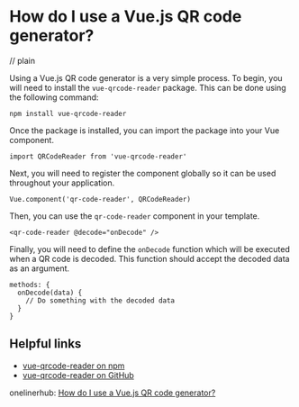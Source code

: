 # How do I use a Vue.js QR code generator?
// plain

Using a Vue.js QR code generator is a very simple process. To begin, you will need to install the `vue-qrcode-reader` package. This can be done using the following command:

```
npm install vue-qrcode-reader
```

Once the package is installed, you can import the package into your Vue component.

```
import QRCodeReader from 'vue-qrcode-reader'
```

Next, you will need to register the component globally so it can be used throughout your application.

```
Vue.component('qr-code-reader', QRCodeReader)
```

Then, you can use the `qr-code-reader` component in your template.

```
<qr-code-reader @decode="onDecode" />
```

Finally, you will need to define the `onDecode` function which will be executed when a QR code is decoded. This function should accept the decoded data as an argument.

```
methods: {
  onDecode(data) {
    // Do something with the decoded data
  }
}
```

## Helpful links

* [vue-qrcode-reader on npm](https://www.npmjs.com/package/vue-qrcode-reader)
* [vue-qrcode-reader on GitHub](https://github.com/xkeshi/vue-qrcode-reader)

onelinerhub: [How do I use a Vue.js QR code generator?](https://onelinerhub.com/vue.js/how-do-i-use-a-vue-js-qr-code-generator)